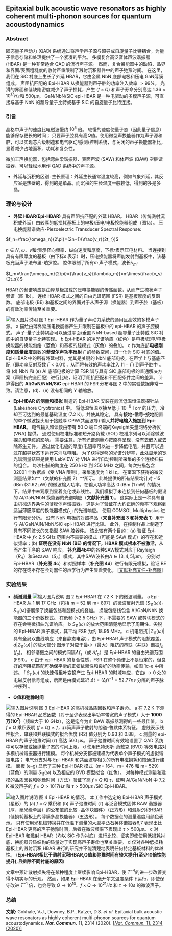 ##  Epitaxial bulk acoustic wave resonators as highly coherent multi-phonon sources for quantum acoustodynamics

### Abstract

固态量子声动力 (QAD) 系统通过将声学声子源与超导或自旋量子比特耦合，为量子信息存储和处理提供了一个紧凑的平台。 多模复合高泛音体声波谐振器 (HBAR) 是一种非常适合 QAD 的流行声子源。 然而，复合换能器中的缺陷、晶界和界面/表面粗糙度的散射严重限制了溅射沉积器件中的声子弛豫时间。 在这里，我们在 SiC 衬底上生长了外延 HBAR，它由金属 NbN 底部电极和压电 GaN薄膜组成。 声阻抗匹配的 Epi-HBAR 从换能器到声子腔的功率注入效率 $>99\%$。 光滑的界面和低缺陷密度减少了声子损耗，产生 ($f×Q$) 和声子寿命分别高达 $1.36 × 10^{17} Hz$和 $500 µs$。 GaN/NbN/SiC epi-HBAR 是一种电驱动的多模声子源，可直接与基于 NbN 的超导量子比特或基于 SiC 的自旋量子比特连接。

### 引言

晶格中声子的速度比电磁波慢约 $10^5$ 倍。 较慢的速度使量子态（因此量子信息）能够保存更长的时间； 只要声子腔具有高$Q$值。使用微型声换能器作为声子源和腔，可以实现芯片级制造和电气驱动/感测/控制系统，与关闭的声子换能器相比，显着减少占地面积、功耗和复杂性。

微加工声换能器，包括弯曲梁谐振器、表面声波 (SAW) 和体声波 (BAW) 空腔谐振器，可以轻松地用作 QAD 系统中的声子源。

- 外延与沉积的区别:
生长原理：外延生长通常温度较高，例如气象外延，其反应室是热壁的，得到的是单晶。而沉积的生长温度一般较低，得到的多是多晶。


### 理论与设计
- **外延 HBAR(Epi-HBAR)**
具有声阻抗匹配的外延 HBAR。 HBAR（传统溅射沉积或外延）由较厚的低损耗基板上的电极/压电/电极换能器组成（图1a）。
压电换能器谱效应-Piezoelectric Transducer Spectral Response:

$f_n=\frac{\omega_n}{2\pi}=(2n+1)(\frac{v_r}{2t_r})$

$n\in N$, $ω$、$v$和$t$表示径向频率、纵向速度和厚度，下标$r$表示压电材料。 当连接到具有有限厚度的基板（由下标$s$ 表示）时，压电换能器将声能发射到基板中，该基板充当声子法布里-珀罗腔。 腔体限制了所有$m$ 声子模式，波长$\lambda_m$:

$f_m=\frac{\omega_m}{2\pi}=(\frac{v_s}{\lambda_m})=m\times(\frac{v_s}{2t_s})$

HBAR 的频谱响应是由厚基板加载的压电换能器的传递函数，从而产生梳状声子频谱（图 1b）。 连续 HBAR 模式之间的自由光谱范围 (FSR) 是基板厚度的反函数。 底部电极 (BE) 和基板之间的界面对于从声子源（换能器）到声子腔（基板）的有效功率传输至关重要。

![输入图片说明](/imgs/2024-07-09/knR04BsSowiotnL6.png)
图 1 Epi-HBAR 作为量子声动力系统的通用且高效的多模声子源。
 a 描绘由薄外延压电换能器产生并限制在基板中的 epi-HBAR 的声子腔模式。 声子-量子比特耦合可以通过平面/垂直 NbN-based 超导量子比特或 SiC 衬底中的自旋量子比特实现。 b Epi-HBAR 的净光谱响应（红色）是电极/压电/电极换能器的换能包络（蓝色）和基板的腔模式（灰色）的叠加。 c 作为底部**电极刚度和质量密度**函数的**菲涅尔声功率反射** $Γ$ 的参数空间，归一化为 SiC 衬底的值。 Epi-HBAR 中的所有外延材料，尤其是关键的 NbN 底部电极，在声学上与基底匹配（即功率反射系数 $Г$ < 0.01），从而将有效的声功率注入 (1 − $Г$) 到声子腔中 。 将 (d) NbN 和 (e) Al 底部电极的计算 FSR 谱与具有 SiC 底部电极的普通解决方案（声阻抗完全匹配）进行比较，证明了阻抗匹配和不匹配条件之间的差异。 计算得出的 **Al/GaN/NbN/SiC** epi-HBAR 的 FSR 分布与图 2 中的实验数据非常一致。请注意，(d)、(e) 没有相同的 Y 轴缩放。

- **Epi-HBAR 的测量和模拟** 
制造的 Epi-HBAR 安装在氦流低温恒温器探针站 (Lakeshore Cryotronics) 中。 将低温恒温器抽至低于 $10^{−6}$ Torr 的压力，冷却至可达到的最低基础温度 (7.2 K)，并使其稳定。 具有**接地-信号-接地**配置的单个微波探头用于接触厚 CPW(共面波导) 输入**并将电输入施加到 Epi-HBAR**。 电气输入和读数由带有 50 Ω 端口终端的Keysight矢量网络分析仪 (VNA) 提供。 通过使用校准标准和短开路负载 (SOL) 校准序列可以消除微波探头和电缆的影响。 需要注意，所有光谱测量均按原样呈现，没有去嵌入或去除寄生元件。 通过优化电极的厚度/电阻率可以进一步降低电阻，并且可以通过在超导状态下运行来消除电阻。 为了获得足够的光谱分辨率，此处显示的宽光谱测量结果是使用 LabVIEW 对 VNA 进行自动控制所采集的多个连续扫描的组合。 每次扫描的跨度在 250 kHz 到 250 MHz 之间，每次扫描包含 32001 个数据点（受 VNA 限制），采集速度为 1 kHz。 在室温下获得的微波测量结果如**（文献的补充图 7）**所示。 此处提供的所有结果均针对 -15 dBm (31.62 µW) 的微波输入功率，在输入功率高达 0 dBm (1 mW) 的情况下，结果中未观察到显着变化或非线性。 我们模拟了未连接到任何基板的假设的 Al/GaN/NbN 换能器的光谱响应（**文献补充图 1**）。 这实际上是一种具有自由机械边界条件的薄膜体声谐振器。 这是为了验证在大约正确的频率下观察到适当薄膜厚度的换能器模式$f_{r,i}$ 的光谱响应。 使用 COMSOL Multiphysics 进行有限元分析。 没有 NbN 电极的对照样品（**来自补充图 3 和补充表 1**）用于与 Al/GaN/AlN/NbN/SiC epi-HBAR 进行比较。 此外，在控制样品上制造了具有不同波长的叉指型 SAW 腔器件。 该比较有两个目的：(a) 验证 Epi-HBAR 中 $f$< 2.5 GHz 范围内不需要的模式（可能是 SAW 模式）的存在和近似频率；(b) **证明在没有 NbN (BE) 的情况下，HBAR 模式根本不被激活**，从而产生干净的 SAW 响应。 **补充图4b**中的各种SAW模式对应于Rayleigh（$R_Λ$）和Sezawa（$S_Λ$）模式，其中SAW波长由$Λ \in [3,4,5] µm$。 分别对 Epi-HBAR（**补充图 4c**）和对照样本（**补充图 4d**）进行有限元模拟，验证 BE 的存在或不存在会对器件的声学行为产生显着变化。
[[文献补充文件-补充图]](https://static-content.springer.com/esm/art%3A10.1038%2Fs41467-020-15472-w/MediaObjects/41467_2020_15472_MOESM1_ESM.pdf)


### 实验结果

- **频谱测量**
![输入图片说明](/imgs/2024-07-09/9WWDrm5qjR8w6ZX4.png)
图 2 Epi-HBAR 在 7.2 K 下的微波测量。
a Epi-HBAR 从 1 到 17 GHz（包括 m = 52 到 m= 897）的微波反射光谱 ($S_{11}(ω)$)。 $S_{11}(ω)$谱展示了换能包络和腔模式的叠加。 换能包络线包含 Al/GaN/NbN 换能器的三个奇数模式。 在低频 (<2.5 GHz) 下，不需要的 SAW 或剪切模式的存在会稍微扭曲光谱响应。 b $S_{11}(ω)$ 的放大范围清楚地显示了周期性、尖锐的 Epi-HBAR 声子模式，其平均 FSR 为约 18.95 MHz。 c 机电阻抗 $|Z_{11}(ω)|$具有全局双曲线响应（来自静态电容），由 Epi-HBAR 声子模式的阻抗覆盖。$d|Z_{11}(ω)|$ 的放大部分 图示了对应于最小（最大）阻抗的串联（并联）谐振$f_s$ ($f_p$)。 相邻谐振之间的模式间隔$Δf_s$（或 $Δf_p$）是 Epi-HBAR 的自由光谱范围 (FSR)。 e 由于 epi-HBAR 的复合性质，FSR 在整个频谱上不是恒定的，但良好的声阻抗匹配可确保平滑的正弦依赖性和良好的功率传输，如图 1c-e 中所述。 f $S_{11}(ω)$  的快速傅里叶变换产生 Epi-HBAR 的时域响应，它由$t →0$ 处的电磁反射信号组成，后面是由模式延迟 $Δt=(Δf)^{-1}=52.77ns$ 分隔的声子脉冲序列 。

- **Q值和弛豫时间**

![输入图片说明](/imgs/2024-07-09/B1rxZMyf6ClayiqI.png)
图 3 Epi-HBAR 的高机械品质因数和声子寿命。
 a 在 7.2 K 下测得的 Epi-HBAR 品质因数（对于至少表现出半功率带宽的声子模式）大于 **1000 万($10^7$)**（频率大于 10 GHz），这是迄今为止 BAW 谐振器测得的一些最佳值。 b $f × Q$ 乘积表明 $(f × Q) ∝ f$，非简声声子散射的朗道-鲁默体系特征。 虚线表示线性拟合，串联和并联模式的拟合优度 (R2) 值分别为 0.93 和 0.88。 c 测量的 epi-HBAR 的声子弛豫时间 (τ) 高达 500 µs。 声子弛豫时间有效地设置了 QAD 系统中可以存储或操纵量子态的时间上限。 d 使用巴特沃斯-范戴克 (BVD) 等效电路对多模机械谐振器进行建模。 每个机械分支都被建模为代表单个声子模式的虚拟谐振电路； 电气分支对与 Epi-HBAR 和共面波导相关的所有电磁损耗和馈通进行建模。 面板 (e–g) 显示了三种 Epi-HBAR 模式（m= 164、m= 476 和 m= 529）（蓝色）的测量 $S_{11}(ω)$ 以及相应的 BVD 模型拟合（红色）。 对每种模式测量和建模的品质因数和弛豫时间（方法）验证了高 $f × Q$ 和 $τ$，证明 Al/GaN/NbN 中 7.2 K 微波声子的 $f × Q >1017 Hz$ 和 $τ > 500 μs$ /SiC Epi-HBAR。

![输入图片说明](/imgs/2024-07-09/03kX15NBPTyapGmW.png)
图 4 Epi-HBAR 的情况。 
本工作中选定的 Epi-HBAR 声子模式（星形）的 (a) $f× Q$ 乘积和 (b) 声子弛豫时间 (τ) 与泛音模式固体 BAW 谐振器（厚、毫米级单层）的公布值的比较 -晶体块器件）（正方形）和溅射沉积HBAR（低损耗基板上的薄膜多晶换能器）（五边形）。 每个数据点的测量温度用颜色表示。 只有使用光机械转换并在低温下测量的大型平凸石英体谐振器6,7 表现出比 Epi-HBAR 更高的声子弛豫时间，后者在微波频率下表现出 $τ > 500 μs$。 c 对 EpiHBAR 和溅射 HBAR（均以 SiC 作为衬底）进行比较，证实即使使用低损耗衬底，换能器异质结构的质量对于实现高声子寿命也至关重要。 d 仅对各种低损耗基板上的溅射沉积 HBAR 进行的研究并不能清楚地表明任何特定基板材料的优越性。
(**Epi-HBAR相比于溅射沉积HBAR,Q值和弛豫时间有较大提升(至少10倍性能提升),且排除不同衬底的原因**)

文章中预计散射损失将在某种程度上继续影响 Epi-HBAR，使 $T^{-4}$的进一步改善变得不切实际的乐观。 然而，如果 Epi-HBAR 在毫开尔文温度条件下运行，即使保守改进 $T^{-1}$ 倍，也会导致 $Q →10^{10}$、$f × Q→10^{21} Hz$ 和 $τ→10s$ 的微波声子。

### 总结




**文献:**  Gokhale, V.J., Downey, B.P., Katzer, D.S. _et al._ Epitaxial bulk acoustic wave resonators as highly coherent multi-phonon sources for quantum acoustodynamics.  ***Nat. Commun.*** 11, 2314 (2020). [[*Nat. Commun.* 11, 2314 (2020)]](https://doi.org/10.1038/s41467-020-15472-w)                                                                                                                                                                                                                                                                                                                                                                                                                                                                                                                                                                                                                                                                                                                                                                                                                                                                                                                                                                                                                                                                                                                                                                                                                                                                                                                                                                                                                                                                                                                                                                                                                                                                                                                                                                                                                                                                                                                                                                                                                                                                                                                                                                                                                                                                                                                                                                                                                                                                                                                                                                                                                                                                                                                                                                                                                                                                                                                                                                                                                                                                                                                                                                                                                                                                                                                                                                                                                                                                                                                                                                                                                                                                                                                                                                                                                                                                                                                                                                                                                                                                                                                                                                                                                                                                                                                                                                                                                                                                                                                                                                                                                                                                                                                                                                                                                                                                                                                                                                                                                                                                                                                                                                                                                                                                                                                                                                                                                                                                                                                                                                                                                                                                                                                                                                                                                                                                                                                                                                                                                                                                                                                                                                                                                                                                                                                                                                                                                      


<!--stackedit_data:
eyJoaXN0b3J5IjpbMTY5MjIyODg2NCwxNTYyNTI0ODAwXX0=
-->